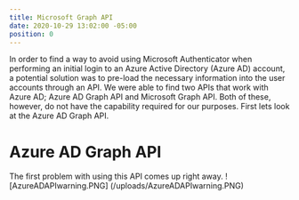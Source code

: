 ```yaml
---
title: Microsoft Graph API
date: 2020-10-29 13:02:00 -05:00
position: 0
---
```


In order to find a way to avoid using Microsoft Authenticator when performing an initial login to an Azure Active Directory (Azure AD) account, a potential solution was to pre-load the necessary information into the user accounts through an API. We were able to find two APIs that work with Azure AD; Azure AD Graph API and Microsoft Graph API. Both of these, however, do not have the capability required for our purposes. First lets look at the Azure AD Graph API.

# Azure AD Graph API
The first problem with using this API comes up right away.
![AzureADAPIwarning.PNG]
(/uploads/AzureADAPIwarning.PNG)
